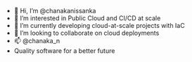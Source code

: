 - 👋 Hi, I’m @chanakanissanka
- 👀 I’m interested in Public Cloud and CI/CD at scale
- 🌱 I’m currently developing cloud-at-scale projects with IaC
- 💞️ I’m looking to collaborate on cloud deployments
- 📫 @chanaka_n
- Quality software for a better future

<!---
chanakanissanka/chanakanissanka is a ✨ special ✨ repository because its `README.md` (this file) appears on your GitHub profile.
You can click the Preview link to take a look at your changes.
--->
